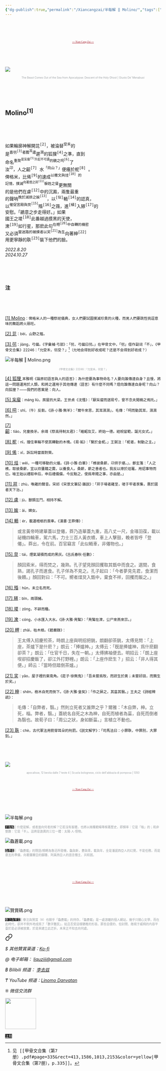 ```yaml
---
{"dg-publish":true,"permalink":"/Xiancangzai/半每解 ‖ Molino/","tags":["半每解","李去兹"],"created":"2024-10-27T23:29:07.571+08:00"}
---
```




<pre>



</pre>

<pre style="text-align:center;font-family:'AntroVectra';"><a href="https://www.xiancangzai.com/" style="font-size:0.6em; color:#a61b29;">--- Xian Cang Zai ---</a></pre>

<pre>



</pre>

![](https://blogger.googleusercontent.com/img/b/R29vZ2xl/AVvXsEhnhlGidWdf1zBwUW7VQlSyKCZwzxP6k3nBSXpc3diZHakh1_hoh_3LK4p4ScRVfXZ9LDS3xndlUGLrykb_Xv8LdcOeiU_Na4DV4qi40C45fi5uUGkHeQbkWr8CgJQQyBngC5fi/s1600/3654414518_eb16be3333_b.jpg)

<p style="text-align:center;color:#999ea2;font-size:0.6em;">The Beast Comes Out of the Sea from Apocalypse: Descent of the Holy Ghost | Giusto De’ Menabuoi</p>

<pre>



</pre>

## Molino<sup>[1]</sup>

<pre>



</pre>

<pre>
如果輪廓神解開苝<sup>[2]</sup>，被淪替<sup>受禾</sup>的
是<sup>喜弜<sup>[3]</sup>者膽<sup>耳</sup>邊</sup>遲<sup>濕</sup>的狐狸<sup>[4]</sup>之準，直到
命名<sup>重聚<sup>是杗廇<sup>[5]</sup>升起不可讀</sup>的鏡之呞<sup>[6]</sup></sup>了
汝<sup>卬</sup>，人之齠<sup>[7]</sup> 水<sup>「向山？」</sup>便癢於柅<sup>[8]</sup> 。
俾格米，比俙<sup>[9]</sup>的速成<sup>以檄文與烓<sup>[10]</sup> 的</sup>
<sup>記憶，撲滅<sup>向著燈之喌<sup>[11]</sup></sup>躲姓之餐</sup>更無關
的是他們在豦<sup>[12]</sup>中的沉澱，兩隻最重
的聲呐<sup>晚於減排之娭<sup>[13]</sup></sup>，以<sup>[似]</sup>輀<sup>[14]</sup>的認真，
以<sup>催促宮殿與炱<sup>[15]</sup></sup>殙<sup>[16]</sup>之薇，進<sup>[植]</sup>入豩<sup>[17]</sup>的
安慰。「鵑意之步走得好。」如果
國王之堫<sup>[18]</sup>此番越過摸黑的天使，
潨<sup>[19]</sup>如行星，那麽此句<sup>在榸<sup>[20]</sup>中自轉的機密</sup>
又必須<sup>當迷路的被摸者以宎<sup>[21]</sup>為生</sup>向著柛<sup>[22]</sup>
用更寧靜的聅<sup>[23]</sup>裝下他們的臉。
</pre>

<cite>2022.8.20</cite><br/><cite>2024.10.27</cite>

<pre>



</pre>

### 注

<pre>



</pre>

<ins>[1] Molino</ins><small>：俾格米人的一種祭祀儀典，女人們要試圖撲滅珍貴的火種，而男人們要跳性挑逗意味的舞蹈將火扇旺。</small>

<ins>[2] 苝</ins><small>：bèi，山野之薤。</small>

<ins>[3] 弜</ins><small>：jiàng，弓偏。《字彙補‧弓部》：「弜，弓偏曰弜。」在甲骨文中，「弜」借作副词「不」，《甲骨文合集》22246：「允受禾，弜受？」[^1]（允地会得到好收成呢？还是不会得到好收成？）</small>

![半每解 ‖ Molino.png](/img/user/%E9%99%84%E4%BB%B6/%E9%99%84%E4%BB%B62024/%E5%8D%8A%E6%AF%8F%E8%A7%A3%20%E2%80%96%20Molino.png)

<p style="text-align:center;color:#999ea2;font-size:0.6em;">《甲骨文合集》22246：「允受禾，弜受？」</p>

<ins>[4] 狐狸 </ins><small>本雅明《論原初語言與人的語言》：為什麼要為事物命名？人要向誰傳達自身？且慢，將這一問題運用於人類，和將之運用于其他傳達（語言）有什麼不同嗎？燈向誰傳達自身呢？向山？向狐狸？——我們的答案是：向人。</small>

<ins>[5] 杗廇</ins><small>：máng liù，房屋的大梁。王世貞《沈慅》：「厭杗廇而遄易兮，曾不念夫閲樀之焉托。」</small>

<ins>[6] 呞</ins><small>：shī，（牛）反芻。《詩‧小雅‧無羊》：「爾牛來思，其耳濕濕」，毛傳：「呞而動其耳，濕濕然。」</small>

<ins>[7] 齠</ins><small>：tiáo，兒童換牙。余靖《祭高待制太君》：「維齠及艾，終始一德。結帨留範，誕光女式。」</small>

<ins>[8] 柅</ins><small>：nǐ，擋住車輪不使其轉動的木塊。《易·姤》：「繫於金柅。」王弼注：「柅者，制動之主。」</small>

<ins>[9] 俙</ins><small>：xī，訴訟時當面對質。</small>

<ins>[10] 烓</ins><small>：wēi，一種可移動的火爐。《詩‧小雅‧白華》：「樵彼桑薪，卬烘于煁。」，鄭玄箋：「人之樵，取彼桑薪，宜以炊饔饎之爨，以養食人。桑薪，薪之善者也。我反以燎於烓竈，用炤事物而巳。喻王始以禮取申后，申后禮儀備，今反黜之，使爲卑賤之事，亦由是。」</small>

<ins>[11] 喌</ins><small>：zhù，喚雞的聲音。宋祁《宋景文筆記·雜説》：「喌于場者雞至，嗟于牢者豕集，惠於國者天下治。」</small>

<ins>[12] 豦</ins><small>：jù，獸類互鬥，相持不解。</small>

<ins>[13] 娭</ins><small>：āi，婢女。</small>

<ins>[14] 輀</ins><small>：ér，載運棺柩的喪車。《漢書·王莽傳》：</small>

> 或言黃帝時建華蓋以登僊，莽乃造華蓋九重，高八丈一尺，金瑵羽葆，載以祕機四輪車，駕六馬，力士三百人黃衣幘，車上人擊鼓，輓者皆呼「登僊」。莽出，令在前。百官竊言「此似輀車，非僊物也。」

<ins>[15] 炱</ins><small>：tái，煙氣凝積而成的黑灰。《吕氏春秋‧任數》：</small>

> 顏回索米，得而焚之，幾熟。孔子望見顏回攫取其甑中而食之。選間，食熟，謁孔子而進食。孔子佯為不見之。孔子起曰：「今者夢見先君，食潔而後饋。」顏回對曰：「不可。嚮者煤炱入甑中，棄食不祥，回攫而飯之。」

<ins>[16] 殙</ins><small>：hūn，未立名而死。</small>

<ins>[17] 豩</ins><small>：bīn，兩頭豬。</small>

<ins>[18] 堫</ins><small>：zōng，不耕而種。</small>

<ins>[19] 潨</ins><small>：cóng，小水匯入大水。《詩·大雅·鳧鷖》：「鳧鷖在潨，公尸來燕來宗。」</small>

<ins>[20] 榸</ins><small>：zhāi，枯木根。《碧嚴錄》：</small>

> 王太傅入招慶煎茶，時朗上座與明招把銚，朗翻卻茶銚，太傅見問：「上座，茶爐下是什麽？」朗云：「捧爐神。」太傅云：「旣是捧爐神，爲什麽翻卻茶？」朗云：「仕官千日，失在一朝。」太傅拂袖便去。明招云：「朗上座喫卻招慶飯了，卻江外打野榸。」朗云：「上座作麽生？」招云：「非人得其便。」師云：「當時但踏倒茶爐。」

<ins>[21] 宎</ins><small>：yǎo，屋子裡的東南角。《莊子·徐無鬼》：「吾未嘗爲牧，而牂生於奧；未嘗好田，而鶉生於宎。」</small>

<ins>[22] 柛</ins><small>：shēn，樹木自死而倒下。《詩·大雅·皇矣》：「作之屏之，其菑其翳。」王夫之《詩經稗疏》：</small>

> 毛傳：「自弊者，翳。」然則立死者又誰弊之乎？爾雅：「木自弊，柛。立死，椔。弊者，翳。」蓋統名自死之木為柛，自死而植者為菑，自死而倒者為翳也。故荀子曰：「周公之狀，身如斷菑。」言植立不動也。

<ins>[23] 聅</ins><small>：chè，古代軍法用箭穿耳朵的刑罰。《説文解字》：「司馬法曰：小罪聅，中罪刖，大罪剄。」</small>

<pre>



</pre>

![](https://upload.wikimedia.org/wikipedia/commons/thumb/c/cb/Scuola_bolognese%2C_ciclo_dell%27abbazia_di_pomposa%2C_1350_ca.%2C_apocalisse%2C_12_bestia_dalle_7_teste_4.jpg/975px-Scuola_bolognese%2C_ciclo_dell%27abbazia_di_pomposa%2C_1350_ca.%2C_apocalisse%2C_12_bestia_dalle_7_teste_4.jpg?20180418183504)

<p style="text-align:center;color:#999ea2;font-size:0.6em;">apocalisse, 12 bestia dalle 7 teste 4 | Scuola bolognese, ciclo dell'abbazia di pomposa | 1350</p>
<pre>



</pre>

<pre style="text-align:center;font-family:'AntroVectra';"><a href="https://www.xiancangzai.com/" style="font-size:0.6em; color:#a61b29;">--- Xian Cang Zai ---</a></pre>

<pre>



</pre>

![半每解.png](/img/user/%E9%99%84%E4%BB%B6/%E9%99%84%E4%BB%B62024/%E5%8D%8A%E6%AF%8F%E8%A7%A3.png)

<p style="font-size:0.7em;color:#999ea2"><ins style="font-size:1em;background: black;color:white">半每解</ins> | 什麼是解，或者面向何者的解？它若沒有客體，也將以兩種範疇等候著歷史，即頻率：它是「每」的；和非整數：它是「半」。這將是詭異的三位一體：太陽·人·怪物。</p>

![鱻蒼載.png](/img/user/%E9%99%84%E4%BB%B6/%E9%99%84%E4%BB%B62024/%E9%B1%BB%E8%92%BC%E8%BC%89.png)

<p style="font-size:0.7em; color:#999ea2"><ins style="font-size:1em;background: black;color:white">鱻蒼載</ins> | 「鱻蒼載」的隱語/鴘轉為魯迅所發機，鱻與新，蒼與青，載與年，全是潘諾西亞人的幻覺，不是任務，而是悬亙的準備，向著彌賽亞的腳踵、阿美西亞人的語言僭主、共和囻。</p>

<pre>



</pre>

<pre style="text-align:center;font-family:'AntroVectra';"><a href="https://www.xiancangzai.com/" style="font-size:0.6em; color:#a61b29;">--- Xian Cang Zai ---</a></pre>

<pre>



</pre>

![贊賞碼.png](/img/user/%E9%99%84%E4%BB%B6/%E9%99%84%E4%BB%B62024/%E8%B4%8A%E8%B3%9E%E7%A2%BC.png)

<p style="font-size:0.7em; color:#999ea2"><ins style="font-size:1em;background: black;color:white">眷注與贊賞</ins> | 眷注與贊賞（¥）也關乎「鱻蒼載」的持存，「鱻蒼載」是一處游離的個人網站，幾乎只關心文學，而在此時代，卻并不例外地成爲了「數字難民」，姑且忍受這樣驕稚的形容。那些自便的、但封閉、敞視于威柄的内容平臺於是必須被放棄，於是來建立此迂折，未來正不知去向何處。</p>


<div class="transclusion internal-embed is-loaded"><a class="markdown-embed-link" href="/xiancangzai/link-tree/" aria-label="Open link"><svg xmlns="http://www.w3.org/2000/svg" width="24" height="24" viewBox="0 0 24 24" fill="none" stroke="currentColor" stroke-width="2" stroke-linecap="round" stroke-linejoin="round" class="svg-icon lucide-link"><path d="M10 13a5 5 0 0 0 7.54.54l3-3a5 5 0 0 0-7.07-7.07l-1.72 1.71"></path><path d="M14 11a5 5 0 0 0-7.54-.54l-3 3a5 5 0 0 0 7.07 7.07l1.71-1.71"></path></svg></a><div class="markdown-embed">





<cite>$ 其他贊賞渠道：[Ko-fi](https://ko-fi.com/xiancangzai)</cite>

<cite>@ 电子邮箱： liquziii@gmail.com </cite>

<cite>฿ Bilibili 频道： [李去兹](https://space.bilibili.com/1676863200)</cite>

<cite>₸ YouTube 频道：[Linomo Danvatan](http://www.youtube.com/@LinomoDanvatan) </cite>

<cite>⁜ 微信交流群</cite>

<img src="https://ik.imagekit.io/knzeyrs0a/LinkTree.jpg?updatedAt=1730042643872" width="100">


</div></div>


<ins style="font-size:0.8em;background: black;color:white">注释</ins>

[^1]: <samp>见 [[甲骨文合集（第7册）.pdf#page=335&rect=413,1586,1013,2153&color=yellow|甲骨文合集（第7册），p.335]]。</samp>
